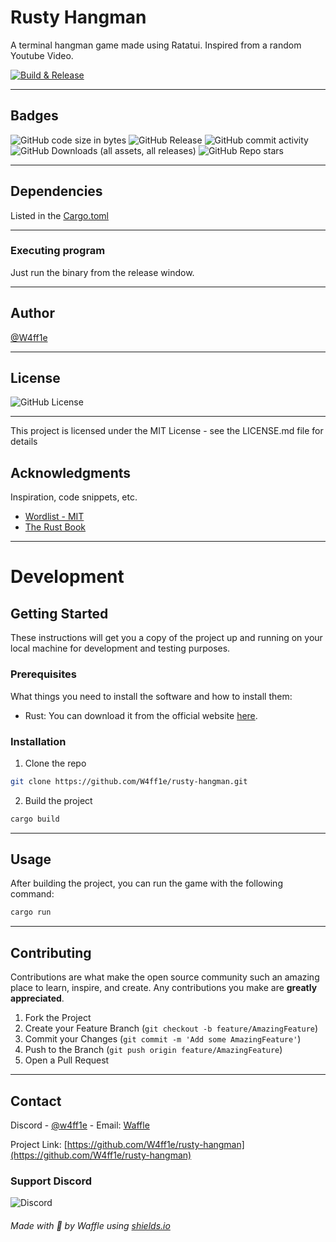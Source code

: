 # Rusty Hangman

A terminal hangman game made using Ratatui. Inspired from a random Youtube Video.

[![Build & Release](https://github.com/W4ff1e/rusty-hangman/actions/workflows/build.yml/badge.svg?event=release)](https://github.com/W4ff1e/rusty-hangman/actions/workflows/build.yml)

---

## Badges

![GitHub code size in bytes](https://img.shields.io/github/languages/code-size/W4ff1e/rusty-hangman?logo=rust)
![GitHub Release](https://img.shields.io/github/v/release/W4ff1e/rusty-hangman?logo=Github)
![GitHub commit activity](https://img.shields.io/github/commit-activity/m/W4ff1e/rusty-hangman?logo=Github)
![GitHub Downloads (all assets, all releases)](https://img.shields.io/github/downloads/W4ff1e/rusty-hangman/total?logo=Github)
![GitHub Repo stars](https://img.shields.io/github/stars/W4ff1e/rusty-hangman?style=flat&logo=Github)

---

## Dependencies

Listed in the [Cargo.toml](Cargo.toml)

---

### Executing program

Just run the binary from the release window.

---

## Author

[@W4ff1e](https://github.com/W4ff1e)

---

## License

![GitHub License](https://img.shields.io/github/license/W4ff1e/rusty-hangman)

---

This project is licensed under the MIT License - see the LICENSE.md file for details

## Acknowledgments

Inspiration, code snippets, etc.

* [Wordlist - MIT](https://www.mit.edu/~ecprice/wordlist.10000)
* [The Rust Book](https://rust-book.cs.brown.edu/ch03-05-control-flow.html#summary)

---

# Development

## Getting Started

These instructions will get you a copy of the project up and running on your local machine for development and testing purposes.

### Prerequisites

What things you need to install the software and how to install them:

- Rust: You can download it from the official website [here](https://www.rust-lang.org/tools/install).

### Installation

1. Clone the repo

```bash
git clone https://github.com/W4ff1e/rusty-hangman.git
```

2. Build the project

```bash
cargo build
```

---

## Usage

After building the project, you can run the game with the following command:

```bash
cargo run
```

---

## Contributing

Contributions are what make the open source community such an amazing place to learn, inspire, and create. Any contributions you make are **greatly appreciated**.

1. Fork the Project
2. Create your Feature Branch (`git checkout -b feature/AmazingFeature`)
3. Commit your Changes (`git commit -m 'Add some AmazingFeature'`)
4. Push to the Branch (`git push origin feature/AmazingFeature`)
5. Open a Pull Request

---

## Contact

Discord - [@w4ff1e](https://discord.com/users/227875168200949761) - Email: [Waffle](72278085+W4ff1e@users.noreply.github.com)

Project Link: [https://github.com/W4ff1e/rusty-hangman](https://github.com/W4ff1e/rusty-hangman)

### Support Discord

![Discord](https://img.shields.io/discord/298164747428298757?logo=discord&logoSize=auto)

###### Made with :yellow_heart: by Waffle using [shields.io](https://shields.io "shields.io")
